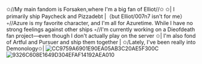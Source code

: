 ✩//My main fandom is Forsaken,where I'm a big fan of Elliot//✩
✩| I primarily ship Paycheck and Pizzadebt |（but Elliot/007n7 isn't for me）
◦//Azure is my favorite character, and I'm all for Azuretime. While I have no strong feelings against other ships
◦//I'm currently working on a Dieofdeath fan project—even though I don't actually play on the server
✩| I'm also fond of Artful and Pursuer and ship them together |
✩/Lately, I've been really into Demonology✩|
![CC9759A6901E90EA05AB3C20AE5F300C](https://github.com/user-attachments/assets/bb385090-d013-44cd-acac-0a727d76d261)
![9326C608E1649D304EFAF14192AEA010](https://github.com/user-attachments/assets/136c5420-9b3a-474b-89da-6943b765af06)
